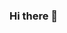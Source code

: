 ### Hi there 👋

<!--
**99ru/99ru** is a ✨ _special_ ✨ repository because its `README.md` (this file) appears on your GitHub profile.

Here are some ideas to get you started:

- 🔭 Javascript / Frontend student at it-högskolan stockholm
- 🌱 I’m currently learning React & Nodejs
- 🥅 GOAL: get rid of imposter syndrome and become a brogrammer 

Linkedin -> https://www.linkedin.com/in/yan-rudish-a9868621a/




-->
